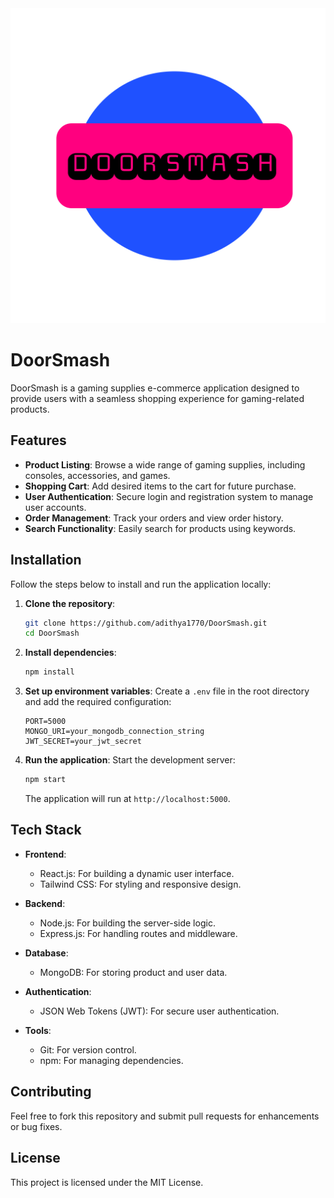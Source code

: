 <img src="./assets/images/adaptive-icon.png">

# DoorSmash

DoorSmash is a gaming supplies e-commerce application designed to provide users with a seamless shopping experience for gaming-related products.

## Features

- **Product Listing**: Browse a wide range of gaming supplies, including consoles, accessories, and games.
- **Shopping Cart**: Add desired items to the cart for future purchase.
- **User Authentication**: Secure login and registration system to manage user accounts.
- **Order Management**: Track your orders and view order history.
- **Search Functionality**: Easily search for products using keywords.

## Installation

Follow the steps below to install and run the application locally:

1. **Clone the repository**:
    ```bash
    git clone https://github.com/adithya1770/DoorSmash.git
    cd DoorSmash
    ```

2. **Install dependencies**:
    ```bash
    npm install
    ```

3. **Set up environment variables**:
    Create a `.env` file in the root directory and add the required configuration:
    ```env
    PORT=5000
    MONGO_URI=your_mongodb_connection_string
    JWT_SECRET=your_jwt_secret
    ```

4. **Run the application**:
    Start the development server:
    ```bash
    npm start
    ```
    The application will run at `http://localhost:5000`.

## Tech Stack

* **Frontend**:
    * React.js: For building a dynamic user interface.
    * Tailwind CSS: For styling and responsive design.

* **Backend**:
    * Node.js: For building the server-side logic.
    * Express.js: For handling routes and middleware.

* **Database**:
    * MongoDB: For storing product and user data.

* **Authentication**:
    * JSON Web Tokens (JWT): For secure user authentication.

* **Tools**:
    * Git: For version control.
    * npm: For managing dependencies.

## Contributing

Feel free to fork this repository and submit pull requests for enhancements or bug fixes.

## License

This project is licensed under the MIT License.

